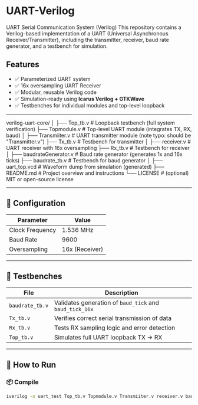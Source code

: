 # UART-Verilog
 UART Serial Communication System (Verilog) This repository contains a Verilog-based implementation of a UART (Universal Asynchronous Receiver/Transmitter), including the transmitter, receiver, baud rate generator, and a testbench for simulation.


##  Features

- ✅ Parameterized UART system
- ✅ 16x oversampling UART Receiver
- ✅ Modular, reusable Verilog code
- ✅ Simulation-ready using **Icarus Verilog + GTKWave**
- ✅ Testbenches for individual modules and top-level loopback

---
verilog-uart-core/
│
├── Top_tb.v              # Loopback testbench (full system verification)
├── Topmodule.v           # Top-level UART module (integrates TX, RX, baud)
│
├── Transmiiter.v         # UART transmitter module (note typo: should be "Transmitter.v")
├── Tx_tb.v               # Testbench for transmitter
│
├── receiver.v            # UART receiver with 16x oversampling
├── Rx_tb.v               # Testbench for receiver
│
├── baudrateGenerator.v   # Baud rate generator (generates 1x and 16x ticks)
├── baudrate_tb.v         # Testbench for baud generator
│
├── uart_top.vcd          # Waveform dump from simulation (generated)
├── README.md             # Project overview and instructions
└── LICENSE               # (optional) MIT or open-source license


---

## 📐 Configuration

| Parameter        | Value       |
|------------------|-------------|
| Clock Frequency  | 1.536 MHz   |
| Baud Rate        | 9600        |
| Oversampling     | 16x (Receiver) |

---

## 🧪 Testbenches

| File           | Description                                   |
|----------------|-----------------------------------------------|
| `baudrate_tb.v`| Validates generation of `baud_tick` and `baud_tick_16x` |
| `Tx_tb.v`      | Verifies correct serial transmission of data |
| `Rx_tb.v`      | Tests RX sampling logic and error detection  |
| `Top_tb.v`     | Simulates full UART loopback TX → RX        |

---

## 🧰 How to Run

### 📦 Compile
```bash
iverilog -o uart_test Top_tb.v Topmodule.v Transmiiter.v receiver.v baudrateGenerator.v
